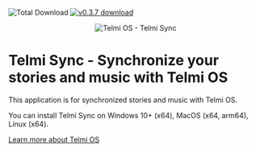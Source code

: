 ![Total Download](https://img.shields.io/github/downloads/DantSu/Telmi-Sync/total.svg) [![v0.3.7 download](https://img.shields.io/github/downloads/DantSu/Telmi-Sync/0.3.7/total.svg)](https://github.com/DantSu/Telmi-Sync/releases/tag/0.3.7)

<p align="center"><img = src="https://dantsu.com/files/Telmi_MiyooPC.jpg" alt="Telmi OS - Telmi Sync" /></p>

# Telmi Sync - Synchronize your stories and music with Telmi OS

This application is for synchronized stories and music with Telmi OS.

You can install Telmi Sync on Windows 10+ (x64), MacOS (x64, arm64), Linux (x64).

[Learn more about Telmi OS](https://github.com/DantSu/Telmi-story-teller)
